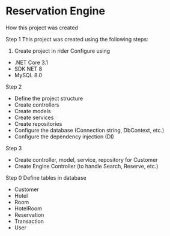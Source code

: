 # Reservation Engine
How this project was created 

Step 1 This project was created using the following steps:

1. Create project in rider
Configure using 
- .NET Core 3.1
- SDK NET 8
- MySQL 8.0

Step 2

- Define the project structure
- Create controllers
- Create models
- Create services
- Create repositories
- Configure the database (Connection string, DbContext, etc.)
- Configure the dependency injection (DI)

Step 3

- Create controller, model, service, repository for Customer
- Create Engine Controller (to handle Search, Reserve, etc.)

Step 0 Define tables in database 

- Customer
- Hotel
- Room
- HotelRoom
- Reservation
- Transaction
- User
